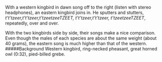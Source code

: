 With a western kingbird in dawn song off to the right (listen with stereo headphones), an eastern kingbird joins in. He sputters and stutters, _t’t’tzeer,t’t’tzeer,t’tzeetzeeTZEET, t’t’tzeer,t’t’tzeer, t’tzeetzeeTZEET_, repeatedly, over and over.
 
With the two kingbirds side by side, their songs make a nice comparison. Even though the males of each species are about the same weight (about 40 grams), the eastern song is much higher than that of the western.
#####Background
Western kingbird, ring-necked pheasant, great horned owl (0:32), pied-billed grebe.
